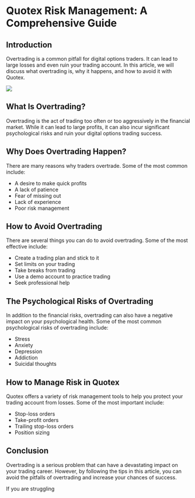 # Quotex Risk Management: A Comprehensive Guide

## Introduction

Overtrading is a common pitfall for digital options traders. It can lead
to large losses and even ruin your trading account. In this article, we
will discuss what overtrading is, why it happens, and how to avoid it
with Quotex.

[![](https://static.quotex.io/files/4_en/300_250.jpg)](https://traff.sbs/brokerqxlid)

## What Is Overtrading?

Overtrading is the act of trading too often or too aggressively in the
financial market. While it can lead to large profits, it can also incur
significant psychological risks and ruin your digital options trading
success.

## Why Does Overtrading Happen?

There are many reasons why traders overtrade. Some of the most common
include:

-   A desire to make quick profits
-   A lack of patience
-   Fear of missing out
-   Lack of experience
-   Poor risk management

## How to Avoid Overtrading

There are several things you can do to avoid overtrading. Some of the
most effective include:

-   Create a trading plan and stick to it
-   Set limits on your trading
-   Take breaks from trading
-   Use a demo account to practice trading
-   Seek professional help

## The Psychological Risks of Overtrading

In addition to the financial risks, overtrading can also have a negative
impact on your psychological health. Some of the most common
psychological risks of overtrading include:

-   Stress
-   Anxiety
-   Depression
-   Addiction
-   Suicidal thoughts

## How to Manage Risk in Quotex

Quotex offers a variety of risk management tools to help you protect
your trading account from losses. Some of the most important include:

-   Stop-loss orders
-   Take-profit orders
-   Trailing stop-loss orders
-   Position sizing

## Conclusion

Overtrading is a serious problem that can have a devastating impact on
your trading career. However, by following the tips in this article, you
can avoid the pitfalls of overtrading and increase your chances of
success.

If you are struggling

